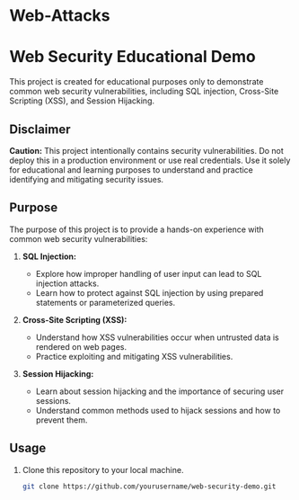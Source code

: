 # Web-Attacks
# Web Security Educational Demo

This project is created for educational purposes only to demonstrate common web security vulnerabilities, including SQL injection, Cross-Site Scripting (XSS), and Session Hijacking.

## Disclaimer

**Caution:** This project intentionally contains security vulnerabilities. Do not deploy this in a production environment or use real credentials. Use it solely for educational and learning purposes to understand and practice identifying and mitigating security issues.

## Purpose

The purpose of this project is to provide a hands-on experience with common web security vulnerabilities:

1. **SQL Injection:**
   - Explore how improper handling of user input can lead to SQL injection attacks.
   - Learn how to protect against SQL injection by using prepared statements or parameterized queries.

2. **Cross-Site Scripting (XSS):**
   - Understand how XSS vulnerabilities occur when untrusted data is rendered on web pages.
   - Practice exploiting and mitigating XSS vulnerabilities.

3. **Session Hijacking:**
   - Learn about session hijacking and the importance of securing user sessions.
   - Understand common methods used to hijack sessions and how to prevent them.

## Usage

1. Clone this repository to your local machine.
   ```bash
   git clone https://github.com/yourusername/web-security-demo.git
